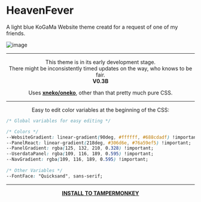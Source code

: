 # HeavenFever
A light blue KoGaMa Website theme creatd for a request of one of my friends. <br>



![image](https://github.com/user-attachments/assets/0b68cbef-b5a8-4f5c-9b43-e5f690e36f5c)

----- 

<div align="center">
  This theme is in its early development stage. <br>
  There might be inconsistently timed updates on the way, who knows to be fair. <br>
  <b> V0.3B </b>  <br>
  
  Uses [__xneko/oneko__](https://greasyfork.org/en/scripts/465955-oneko-webmate/code), other than that pretty much pure CSS.
  

</div>

----- 


<div align="center"> Easy to edit color variables at the beginning of the CSS: </div>

 ```css
/* Global variables for easy editing */

/* Colors */
--WebsiteGradient: linear-gradient(90deg, #ffffff, #688cdadf) !important;
--PanelReact: linear-gradient(218deg, #306d6e, #76a59ef5) !important;
--PanelGradient: rgba(125, 132, 210, 0.328) !important;
--UserdataPanel: rgba(109, 116, 189, 0.595) !important;
--NavGradient: rgba(109, 116, 189, 0.595) !important;
   
/* Other Variables */
--FontFace: "Quicksand", sans-serif;
  ```


---- 
<div align="center">
  
[__INSTALL TO TAMPERMONKEY__](https://github.com/exserta/HeavenFever/raw/refs/heads/main/Theme/HeavenFever.user.js)

</div>

